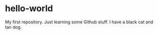 # hello-world
My first repository.  Just learning some Github stuff.  I have a black cat and tan dog.
